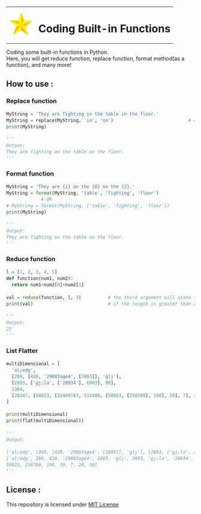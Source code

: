 <table align='center' border='0'><tr><td><img src='https://github.com/AshishAntil07/AshishAntil07/blob/home/5pointedStar.svg' height='65px' width='65px'></td> <td><h1>Coding Built-in Functions</h1></td></tr></table>
Coding some built-in functions in Python.<br>
Here, you will get reduce function, replace function, format method(as a function), and many more!<br>

## How to use :
### Replace function
```python
MyString = 'They are fighting in the table in the floor.'
MyString = replace(MyString, 'in', 'on')                            # 4th parameter will state whether all matches will be replaced or not, by default it is true.
print(MyString)

'''
Output:
They are fighting on the table on the floor.
'''
```

### Format function
```python
MyString = 'They are {1} on the {0} on the {2}.'
MyString = format(MyString, 'table', 'fighting', 'floor')
             # OR
# MyString = format(MyString, ['table', 'fighting', 'floor'])
print(MyString)

'''
Output:
They are fighting on the table on the floor.
'''
```

### Reduce function
```python
l = [1, 2, 3, 4, 5]
def function(num1, num2):
  return num1+num2[0]+num2[1]

val = reduce(function, l, 3)          # the third argument will state the length of group of elements you want, by default it is 2.
print(val)                            # if the length is greater than 2, then it will pass the 2nd argument as a list.

'''
Output:
22
'''
```

### List Flatter
```python
multiDimensional = [
  'al;edg',
  [289, [420, '29803age4', [2893]], 'glj'],
  [2893, ['gj;la', ['28934'], 6903], 90],
  2384,
  [28347, [58023, [32409783, 532489, [50923, [258709], 198], 59], 7], 20, 59]
]

print(multiDimensional)
print(flat(multiDimensional))

'''
Output:

['al;edg', [289, [420, '29803age4', [2893]], 'glj'], [2893, ['gj;la', ['28934'], 6903], 90], 2384, [28347, [58023, [32409783, 532489, [50923, [258709], 198], 59], 7], 20, 59]]
['al;edg', 289, 420, '29803age4', 2893, 'glj', 2893, 'gj;la', '28934', 6903, 90, 2384, 28347, 58023, 32409783, 532489, 
50923, 258709, 198, 59, 7, 20, 59]
'''
```

## License :
This repository is licensed under [MIT License](https://github.com/AshishAntil07/CodingBuiltins.py/blob/main/LICENSE)
